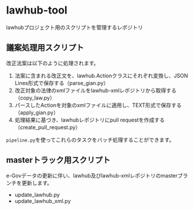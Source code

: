 # lawhub-tool
lawhubプロジェクト用のスクリプトを管理するレポジトリ

## 議案処理用スクリプト
改正法案は以下のように処理されます。

1. 法案に含まれる改正文を、lawhub.Actionクラスにそれぞれ変換し、JSON Lines形式で保存する（parse_gian.py）
2. 改正対象の法律のxmlファイルをlawhub-xmlレポジトリから取得する（copy_law.py）
3. パースしたActionを対象のxmlファイルに適用し、TEXT形式で保存する（apply_gian.py）
4. 処理結果に基づき、lawhubレポジトリにpull requestを作成する（create_pull_request.py）

`pipeline.py`を使ってこれらのタスクをバッチ処理することができます。


## masterトラック用スクリプト
e-Govデータの更新に伴い、lawhub及びlawhub-xmlレポジトリのmasterブランチを更新します。

* update_lawhub.py
* update_lawhub_xml.py